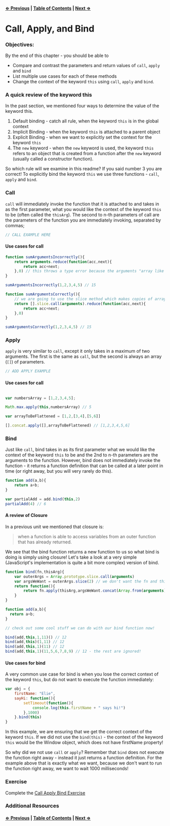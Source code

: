 #### [⇐ Previous](./04-the-keyword-this.md) | [Table of Contents](./../readme.md) | [Next ⇒](./06-constructor-functions.md)

# Call, Apply, and Bind

### Objectives:

By the end of this chapter - you should be able to

- Compare and contrast the parameters and return values of `call`, `apply` and `bind`
- List multiple use cases for each of these methods
- Change the context of the keyword `this` using `call`, `apply` and `bind`.

### A quick review of the keyword this

In the past section, we mentioned four ways to determine the value of the keyword this.

1. Default binding - catch all rule, when the keyword `this` is in the global context
2. Implicit Binding - when the keyword `this` is attached to a parent object
3. Explicit Binding - when we want to explicitly set the context for the keyword `this`
4. The `new` keyword - when the `new` keyword is used, the keyword `this` refers to an object that is created from a function after the `new` keyword (usually called a constructor function).

So which rule will we examine in this readme? If you said number 3 you are correct! To explicitly bind the keyword `this` we use three functions - `call`, `apply` and `bind`.

### Call

`call` will immediately invoke the function that it is attached to and takes in as the first parameter, what you would like the context of the keyword `this` to be (often called the `thisArg`). The second to n-th parameters of call are the parameters of the function you are immediately invoking, separated by commas;

```javascript
// CALL EXAMPLE HERE
```

#### Use cases for call

```javascript
function sumArgumentsIncorrectly(){
    return arguments.reduce(function(acc,next){
        return acc+next;
    },0) // this throws a type error because the arguments "array like object" does not contain the method reduce!
}

sumArgumentsIncorrectly(1,2,3,4,5) // 15

function sumArgumentsCorrectly(){
    // we are going to use the slice method which makes copies of arrays, but instead of making a copy of [], we will use the arguments array as the context that we want slice to be called in. We can immidiately attach reduce and we are good to go!
    return [].slice.call(arguments).reduce(function(acc,next){
        return acc+next;
    },0)
}

sumArgumentsCorrectly(1,2,3,4,5) // 15
```

### Apply

`apply` is very similar to `call`, except it only takes in a maximum of two arguments. The first is the same as `call`, but the second is always an array (`[]`) of parameters.

```javascript
// ADD APPLY EXAMPLE
```

#### Use cases for call

```javascript

var numbersArray = [1,2,3,4,5];

Math.max.apply(this,numbersArray) // 5

var arrayToBeFlattened = [1,2,[3,4],[5,6]]

[].concat.apply([],arrayToBeFlattened) // [1,2,3,4,5,6]
```

### Bind

Just like `call`, bind takes in as its first parameter what we would like the context of the keyword `this` to be and the 2nd to n-th parameters are the arguments to the function. However, bind does not immediately invoke the function - it returns a function definition that can be called at a later point in time (or right away, but you will very rarely do this).

```javascript
function add(a,b){
    return a+b;
}

var partialAdd = add.bind(this,2)
partialAdd(4) // 6
```

#### A review of Closure

In a previous unit we mentioned that closure is:

<blockquote>when a function is able to access variables from an outer function that has already returned.</blockquote>

We see that the bind function returns a new function to us so what bind is doing is simply using closure! Let's take a look at a very simple (JavaScript's implementation is quite a bit more complex) version of bind.

```javascript
function bind(fn,thisArg){
    var outerArgs = Array.prototype.slice.call(arguments)
    var argsWeWant = outerArgs.slice(2) // we don't want the fn and thisArg values! Let's copy from the 2nd index of the arguments array to the end!
    return function(){
        return fn.apply(thisArg,argsWeWant.concat(Array.from(arguments))) // remember that the 2nd parameter of apply takes in an array. So we are concatenating (joining) the arguments from the outer function with the arguments from the inner function to form 1 big array of arguments to be used when the inner function is finally called.
    }
}

function add(a,b){
  return a+b;
}

// check out some cool stuff we can do with our bind function now!

bind(add,this,1,11)() // 12
bind(add,this)(1,11) // 12
bind(add,this,1)(11) // 12
bind(add,this,1)(11,5,6,7,8,9) // 12 - the rest are ignored!
```

#### Use cases for bind

A very common use case for bind is when you lose the correct context of the keyword `this`, but do not want to execute the function immediately: 

```javascript
var obj = {
    firstName: "Elie",
    sayHi: function(){
        setTimeout(function(){
            console.log(this.firstName + " says hi!")
        },1000)
    }.bind(this)
}
```

In this example, we are ensuring that we get the correct context of the keyword `this`. If we did not use the `bind(this)` - the context of the keyword `this` would be the Window object, which does not have firstName property! 

So why did we not use `call` or `apply`? Remember that `bind` does not execute the function right away - instead it just returns a function definition. For the example above that is exactly what we want, because we don't want to run the function right away, we want to wait 1000 milliseconds!

### Exercise

Complete the [Call Apply Bind Exercise](https://github.com/rithmschool/prework_exercises/tree/master/call_apply_bind_exercise)

### Additional Resources

#### [⇐ Previous](./04-the-keyword-this.md) | [Table of Contents](./../readme.md) | [Next ⇒](./06-constructor-functions.md)